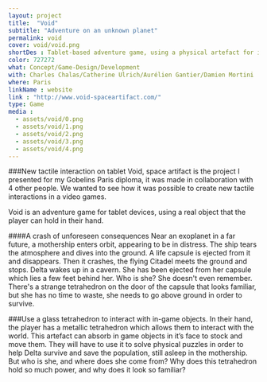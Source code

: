 ```yaml
---
layout: project
title:  "Void"
subtitle: "Adventure on an unknown planet"
permalink: void
cover: void/void.png
shortDes : Tablet-based adventure game, using a physical artefact for interaction.
color: 727272
what: Concept/Game-Design/Development
with: Charles Chalas/Catherine Ulrich/Aurélien Gantier/Damien Mortini
where: Paris
linkName : website
link : "http://www.void-spaceartifact.com/"
type: Game
media :
  - assets/void/0.png
  - assets/void/1.png
  - assets/void/2.png
  - assets/void/3.png
  - assets/void/4.png
---
```


###New tactile interaction on tablet
Void, space artifact is the project I presented for my Gobelins Paris diploma, it was made in collaboration with 4 other people. We wanted to see how it was possible to create new tactile interactions in a video games.

Void is an adventure game for tablet devices, using a real object that the player can hold in their hand.

####A crash of unforeseen consequences
Near an exoplanet in a far future, a mothership enters orbit, appearing to be in distress. The ship tears the atmosphere and dives into the ground. A life capsule is ejected from it and disappears. Then it crashes, the flying Citadel meets the ground and stops. Delta wakes up in a cavern. She has been ejected from her capsule which lies a few feet behind her. Who is she? She doesn't even remember. There's a strange tetrahedron on the door of the capsule that looks familiar, but she has no time to waste, she needs to go above ground in order to survive.

###Use a glass tetrahedron to interact with in-game objects.
In their hand, the player has a metallic tetrahedron which allows them to interact with the world. This artefact can absorb in game objects in it’s face to stock and move them. They will have to use it to solve physical puzzles in order to help Delta survive and save the population, still asleep in the mothership. But who is she, and where does she come from? Why does this tetrahedron hold so much power, and why does it look so familiar?
